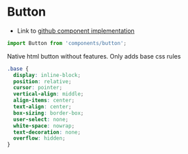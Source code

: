 # Button

* Link to [github component implementation](https://github.com/tuchk4/forgekit-components/blob/master/lib/components/button/index.js)

```js
import Button from 'components/button';
```

Native html button without features.
Only adds base css rules

```css
.base {
  display: inline-block;
  position: relative;
  cursor: pointer;
  vertical-align: middle;
  align-items: center;
  text-align: center;
  box-sizing: border-box;
  user-select: none;
  white-space: nowrap;
  text-decoration: none;
  overflow: hidden;
}
```
